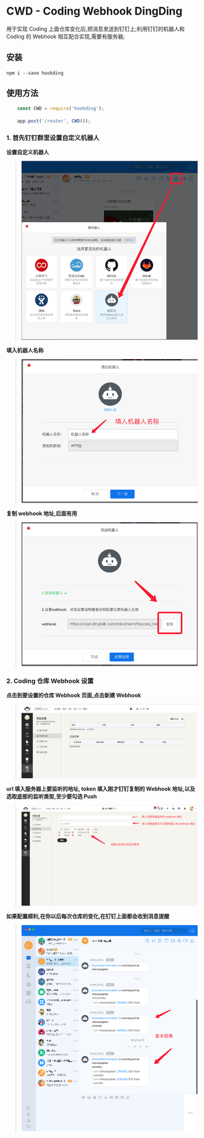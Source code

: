 
# CWD - Coding Webhook DingDing

用于实现 Coding 上面仓库变化后,把消息发送到钉钉上;利用钉钉的机器人和 Coding 的 Webhook 相互配合实现,需要有服务器;

## 安装

`npm i --save hookding`

## 使用方法


```js
    const CWD = require('hookding');

    app.post('/router', CWD());

```

### 1. 首先钉钉群里设置自定义机器人

**设置自定义机器人**

> ![](img/img1.png)

**填入机器人名称**
> ![](img/img2.png)

**复制 webhook 地址,后面有用**
> ![](img/img3.png)

### 2. Coding 仓库 Webhook 设置
**点击到要设置的仓库 Webhook 页面,点击新建 Webhook**
> ![](img/img4.png)

**url 填入服务器上要监听的地址, token 填入刚才钉钉复制的 Webhook 地址,以及选取底部的监听类型,至少要勾选 Push**
> ![](img/img5.png)

**如果配置顺利,在你以后每次仓库的变化,在钉钉上面都会收到消息提醒**
> ![](img/img6.png)

